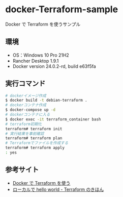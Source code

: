 # docker-Terraform-sample

Docker で Terraform を使うサンプル

## 環境

- OS：Windows 10 Pro 21H2
- Rancher Desktop 1.9.1
- Docker version 24.0.2-rd, build e63f5fa

## 実行コマンド

```bash
# dockerイメージ作成
$ docker build -t debian-terraform .
# dockerコンテナ作成
$ docker-compose up -d
# dockerコンテナに入る
$ docker exec -it terraform_container bash
# terraform初期化
terraform# terraform init
# 実行結果を事前確認
terraform# terraform plan
# Terraformでファイルを作成する
terraform# terraform apply
: yes
```

## 参考サイト

- [Docker で Terraform を使う](https://zenn.dev/nagi125/articles/8d1488ecfc2f5717756b)
- [ローカルで hello world - Terraform のきほん](https://zenn.dev/sway/articles/terraform_biginner_helloworld)
